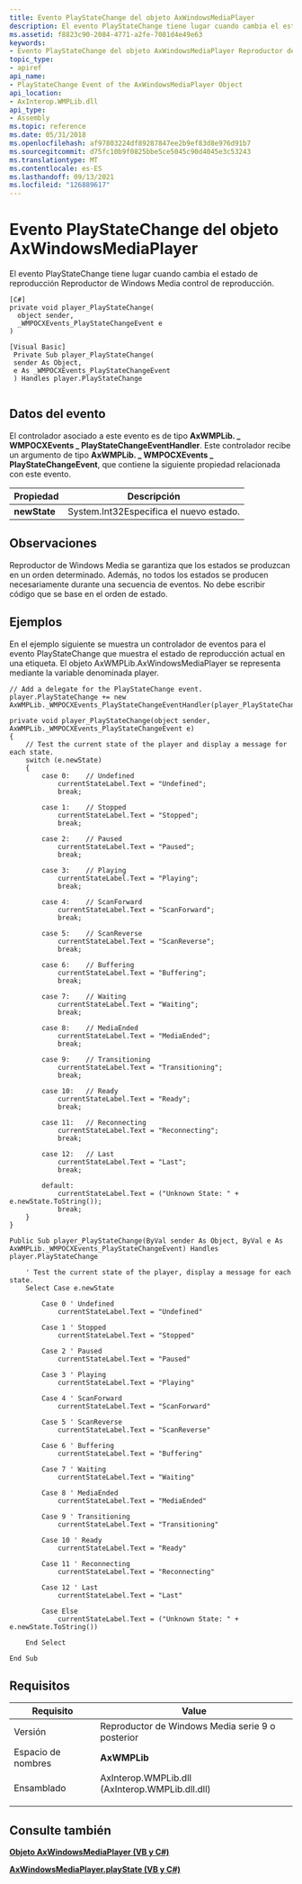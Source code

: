 ```yaml
---
title: Evento PlayStateChange del objeto AxWindowsMediaPlayer
description: El evento PlayStateChange tiene lugar cuando cambia el estado de reproducción Reproductor de Windows Media control de reproducción.
ms.assetid: f8823c90-2084-4771-a2fe-7081d4e49e63
keywords:
- Evento PlayStateChange del objeto AxWindowsMediaPlayer Reproductor de Windows Media
topic_type:
- apiref
api_name:
- PlayStateChange Event of the AxWindowsMediaPlayer Object
api_location:
- AxInterop.WMPLib.dll
api_type:
- Assembly
ms.topic: reference
ms.date: 05/31/2018
ms.openlocfilehash: af97803224df89287847ee2b9ef83d8e976d91b7
ms.sourcegitcommit: d75fc10b9f0825bbe5ce5045c90d4045e3c53243
ms.translationtype: MT
ms.contentlocale: es-ES
ms.lasthandoff: 09/13/2021
ms.locfileid: "126889617"
---
```

# <a name="playstatechange-event-of-the-axwindowsmediaplayer-object"></a>Evento PlayStateChange del objeto AxWindowsMediaPlayer

El evento PlayStateChange tiene lugar cuando cambia el estado de reproducción Reproductor de Windows Media control de reproducción.

``` syntax
[C#]
private void player_PlayStateChange(
  object sender,
  _WMPOCXEvents_PlayStateChangeEvent e
)

[Visual Basic]
 Private Sub player_PlayStateChange(   
 sender As Object,  
 e As _WMPOCXEvents_PlayStateChangeEvent 
 ) Handles player.PlayStateChange
 
```

## <a name="event-data"></a>Datos del evento

El controlador asociado a este evento es de tipo **AxWMPLib. \_ WMPOCXEvents \_ PlayStateChangeEventHandler**. Este controlador recibe un argumento de tipo **AxWMPLib. \_ WMPOCXEvents \_ PlayStateChangeEvent**, que contiene la siguiente propiedad relacionada con este evento.



| Propiedad     | Descripción                                     |
|--------------|-------------------------------------------------|
| **newState** | System.Int32Especifica el nuevo estado.<br/> |



 

## <a name="remarks"></a>Observaciones

Reproductor de Windows Media se garantiza que los estados se produzcan en un orden determinado. Además, no todos los estados se producen necesariamente durante una secuencia de eventos. No debe escribir código que se base en el orden de estado.

## <a name="examples"></a>Ejemplos

En el ejemplo siguiente se muestra un controlador de eventos para el evento PlayStateChange que muestra el estado de reproducción actual en una etiqueta. El objeto AxWMPLib.AxWindowsMediaPlayer se representa mediante la variable denominada player.


```
// Add a delegate for the PlayStateChange event.
player.PlayStateChange += new AxWMPLib._WMPOCXEvents_PlayStateChangeEventHandler(player_PlayStateChange);

private void player_PlayStateChange(object sender, AxWMPLib._WMPOCXEvents_PlayStateChangeEvent e)
{
    // Test the current state of the player and display a message for each state.
    switch (e.newState)
    {
        case 0:    // Undefined
            currentStateLabel.Text = "Undefined";
            break;

        case 1:    // Stopped
            currentStateLabel.Text = "Stopped";
            break;

        case 2:    // Paused
            currentStateLabel.Text = "Paused";
            break;

        case 3:    // Playing
            currentStateLabel.Text = "Playing";
            break;

        case 4:    // ScanForward
            currentStateLabel.Text = "ScanForward";
            break;

        case 5:    // ScanReverse
            currentStateLabel.Text = "ScanReverse";
            break;

        case 6:    // Buffering
            currentStateLabel.Text = "Buffering";
            break;

        case 7:    // Waiting
            currentStateLabel.Text = "Waiting";
            break;

        case 8:    // MediaEnded
            currentStateLabel.Text = "MediaEnded";
            break;

        case 9:    // Transitioning
            currentStateLabel.Text = "Transitioning";
            break;

        case 10:   // Ready
            currentStateLabel.Text = "Ready";
            break;

        case 11:   // Reconnecting
            currentStateLabel.Text = "Reconnecting";
            break;

        case 12:   // Last
            currentStateLabel.Text = "Last";
            break;

        default:
            currentStateLabel.Text = ("Unknown State: " + e.newState.ToString());
            break;
    }
}
```




```VB
Public Sub player_PlayStateChange(ByVal sender As Object, ByVal e As AxWMPLib._WMPOCXEvents_PlayStateChangeEvent) Handles player.PlayStateChange

    ' Test the current state of the player, display a message for each state.
    Select Case e.newState

        Case 0 ' Undefined
            currentStateLabel.Text = "Undefined"

        Case 1 ' Stopped
            currentStateLabel.Text = "Stopped"

        Case 2 ' Paused
            currentStateLabel.Text = "Paused"

        Case 3 ' Playing
            currentStateLabel.Text = "Playing"

        Case 4 ' ScanForward
            currentStateLabel.Text = "ScanForward"

        Case 5 ' ScanReverse
            currentStateLabel.Text = "ScanReverse"

        Case 6 ' Buffering
            currentStateLabel.Text = "Buffering"

        Case 7 ' Waiting
            currentStateLabel.Text = "Waiting"

        Case 8 ' MediaEnded
            currentStateLabel.Text = "MediaEnded"

        Case 9 ' Transitioning
            currentStateLabel.Text = "Transitioning"

        Case 10 ' Ready
            currentStateLabel.Text = "Ready"

        Case 11 ' Reconnecting
            currentStateLabel.Text = "Reconnecting"

        Case 12 ' Last
            currentStateLabel.Text = "Last"

        Case Else
            currentStateLabel.Text = ("Unknown State: " + e.newState.ToString())

    End Select

End Sub
```



## <a name="requirements"></a>Requisitos



| Requisito | Value |
|----------------------|----------------------------------------------------------------------------------------------------------------------------|
| Versión<br/>   | Reproductor de Windows Media serie 9 o posterior<br/>                                                                          |
| Espacio de nombres<br/> | **AxWMPLib**<br/>                                                                                                    |
| Ensamblado<br/>  | <dl> <dt>AxInterop.WMPLib.dll (AxInterop.WMPLib.dll.dll)</dt> </dl> |



## <a name="see-also"></a>Consulte también

<dl> <dt>

[**Objeto AxWindowsMediaPlayer (VB y C#)**](axwindowsmediaplayer-object--vb-and-c.md)
</dt> <dt>

[**AxWindowsMediaPlayer.playState (VB y C#)**](axwmplib-axwindowsmediaplayer-playstate--vb-and-c.md)
</dt> </dl>

 

 





